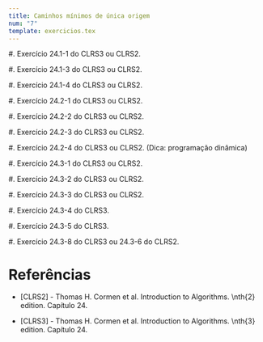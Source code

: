 ```yaml
---
title: Caminhos mínimos de única origem
num: "7"
template: exercicios.tex
---
```


#. Exercício 24.1-1 do CLRS3 ou CLRS2.

#. Exercício 24.1-3 do CLRS3 ou CLRS2. <!-- + !-->

#. Exercício 24.1-4 do CLRS3 ou CLRS2. <!-- + !-->

#. Exercício 24.2-1 do CLRS3 ou CLRS2. <!-- + !-->

#. Exercício 24.2-2 do CLRS3 ou CLRS2.

#. Exercício 24.2-3 do CLRS3 ou CLRS2.

#. Exercício 24.2-4 do CLRS3 ou CLRS2. (Dica: programação dinâmica)

#. Exercício 24.3-1 do CLRS3 ou CLRS2.

#. Exercício 24.3-2 do CLRS3 ou CLRS2. <!-- + !-->

#. Exercício 24.3-3 do CLRS3 ou CLRS2.

#. Exercício 24.3-4 do CLRS3.          <!-- + !-->

#. Exercício 24.3-5 do CLRS3.

#. Exercício 24.3-8 do CLRS3 ou 24.3-6 do CLRS2.


# Referências

-   [CLRS2] - Thomas H. Cormen et al. Introduction to Algorithms. \nth{2} edition. Capítulo 24.

-   [CLRS3] - Thomas H. Cormen et al. Introduction to Algorithms. \nth{3} edition. Capítulo 24.

<!-- vim: set spell spelllang=pt_br: -->
